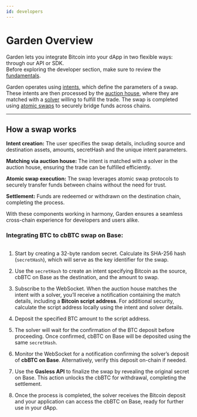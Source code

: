 ```yaml
---
id: developers
---
```


# Garden Overview

Garden lets you integrate Bitcoin into your dApp in two flexible ways: through our API or SDK.  
Before exploring the developer section, make sure to review the [fundamentals](../home/fundamentals/introduction/Introduction.md).

Garden operates using [intents](../home/fundamentals/introduction/Intents.md), which define the parameters of a swap. These intents are then processed by the [auction house](../home/fundamentals/introduction/Auctions.md), where they are matched with a [solver](../home/fundamentals/introduction/Solvers.md) willing to fulfill the trade. The swap is completed using [atomic swaps](../home/fundamentals/introduction/AtomicSwaps.mdx) to securely bridge funds across chains.

---

## How a swap works  

**Intent creation:** The user specifies the swap details, including source and destination assets, amounts, secretHash and the unique intent parameters.

**Matching via auction house:** The intent is matched with a solver in the auction house, ensuring the trade can be fulfilled efficiently.  

**Atomic swap execution:** The swap leverages atomic swap protocols to securely transfer funds between chains without the need for trust.  

**Settlement:** Funds are redeemed or withdrawn on the destination chain, completing the process.  

With these components working in harmony, Garden ensures a seamless cross-chain experience for developers and users alike.

### Integrating BTC to cbBTC swap on Base:

<figure><img src="/assets/btc-cbbtc.png" alt=""/><figcaption></figcaption></figure>

1. Start by creating a 32-byte random secret. Calculate its SHA-256 hash (`secretHash`), which will serve as the key identifier for the swap.  

2. Use the `secretHash` to create an intent specifying Bitcoin as the source, cbBTC on Base as the destination, and the amount to swap.

3. Subscribe to the WebSocket. When the auction house matches the intent with a solver, you’ll receive a notification containing the match details, including a **Bitcoin script address**.
For additional security, calculate the script address locally using the intent and solver details.

4. Deposit the specified BTC amount to the script address.  

5. The solver will wait for the confirmation of the BTC deposit before proceeding. Once confirmed, cbBTC on Base will be deposited using the same `secretHash`.  

6. Monitor the WebSocket for a notification confirming the solver’s deposit of **cbBTC on Base**. Alternatively, verify this deposit on-chain if needed.

7. Use the **Gasless API** to finalize the swap by revealing the original secret on Base. This action unlocks the cbBTC for withdrawal, completing the settlement.  

8. Once the process is completed, the solver receives the Bitcoin deposit and your application can access the cbBTC on Base, ready for further use in your dApp.
